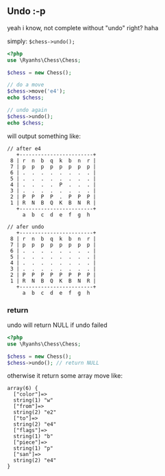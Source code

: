 ## Undo :-p

yeah i know, not complete without "undo" right? haha

simply: `$chess->undo();`

```php
<?php
use \Ryanhs\Chess\Chess;

$chess = new Chess();

// do a move
$chess->move('e4');
echo $chess;

// undo again
$chess->undo();
echo $chess;
```

will output something like:

```text
// after e4
   +------------------------+
 8 | r  n  b  q  k  b  n  r |
 7 | p  p  p  p  p  p  p  p |
 6 | .  .  .  .  .  .  .  . |
 5 | .  .  .  .  .  .  .  . |
 4 | .  .  .  .  P  .  .  . |
 3 | .  .  .  .  .  .  .  . |
 2 | P  P  P  P  .  P  P  P |
 1 | R  N  B  Q  K  B  N  R |
   +------------------------+
     a  b  c  d  e  f  g  h
     
// afer undo
   +------------------------+
 8 | r  n  b  q  k  b  n  r |
 7 | p  p  p  p  p  p  p  p |
 6 | .  .  .  .  .  .  .  . |
 5 | .  .  .  .  .  .  .  . |
 4 | .  .  .  .  .  .  .  . |
 3 | .  .  .  .  .  .  .  . |
 2 | P  P  P  P  P  P  P  P |
 1 | R  N  B  Q  K  B  N  R |
   +------------------------+
     a  b  c  d  e  f  g  h
```



### return
undo will return NULL if undo failed

```php
<?php
use \Ryanhs\Chess\Chess;

$chess = new Chess();
$chess->undo(); // return NULL
```

otherwise it return some array move like:
```text
array(6) {
  ["color"]=>
  string(1) "w"
  ["from"]=>
  string(2) "e2"
  ["to"]=>
  string(2) "e4"
  ["flags"]=>
  string(1) "b"
  ["piece"]=>
  string(1) "p"
  ["san"]=>
  string(2) "e4"
}
```

